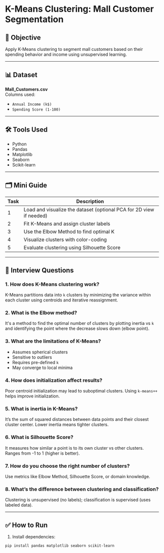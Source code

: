 # K-Means Clustering: Mall Customer Segmentation

## 🧠 Objective
Apply K-Means clustering to segment mall customers based on their spending behavior and income using unsupervised learning.

---

## 📊 Dataset
**Mall_Customers.csv**  
Columns used:
- `Annual Income (k$)`
- `Spending Score (1-100)`

---

## 🛠️ Tools Used
- Python
- Pandas
- Matplotlib
- Seaborn
- Scikit-learn

---

## 🗂️ Mini Guide

| Task | Description |
|------|-------------|
| 1 | Load and visualize the dataset (optional PCA for 2D view if needed) |
| 2 | Fit K-Means and assign cluster labels |
| 3 | Use the Elbow Method to find optimal K |
| 4 | Visualize clusters with color-coding |
| 5 | Evaluate clustering using Silhouette Score |

---

## 📌 Interview Questions

### 1. How does K-Means clustering work?
K-Means partitions data into `k` clusters by minimizing the variance within each cluster using centroids and iterative reassignment.

### 2. What is the Elbow method?
It's a method to find the optimal number of clusters by plotting inertia vs `k` and identifying the point where the decrease slows down (elbow point).

### 3. What are the limitations of K-Means?
- Assumes spherical clusters
- Sensitive to outliers
- Requires pre-defined `k`
- May converge to local minima

### 4. How does initialization affect results?
Poor centroid initialization may lead to suboptimal clusters. Using `k-means++` helps improve initialization.

### 5. What is inertia in K-Means?
It’s the sum of squared distances between data points and their closest cluster center. Lower inertia means tighter clusters.

### 6. What is Silhouette Score?
It measures how similar a point is to its own cluster vs other clusters. Ranges from -1 to 1 (higher is better).

### 7. How do you choose the right number of clusters?
Use metrics like Elbow Method, Silhouette Score, or domain knowledge.

### 8. What’s the difference between clustering and classification?
Clustering is unsupervised (no labels); classification is supervised (uses labeled data).

---

## ✅ How to Run

1. Install dependencies:
```bash
pip install pandas matplotlib seaborn scikit-learn
